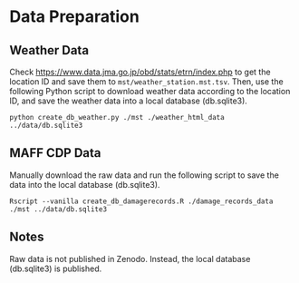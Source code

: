 # Data Preparation

## Weather Data

Check https://www.data.jma.go.jp/obd/stats/etrn/index.php to get the location ID
and save them to `mst/weather_station.mst.tsv`.
Then, use the following Python script to download weather data according to the location ID,
and save the weather data into a local database (db.sqlite3).

```
python create_db_weather.py ./mst ./weather_html_data ../data/db.sqlite3
```

## MAFF CDP Data

Manually download the raw data and 
run the following script to save the data into the local database (db.sqlite3).


```
Rscript --vanilla create_db_damagerecords.R ./damage_records_data ./mst ../data/db.sqlite3
```

## Notes

Raw data is not published in Zenodo. Instead, the local database (db.sqlite3) is published.



